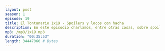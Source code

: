 ```yaml
---
layout: post
season: 1
episode: 19
title: El Tontunario 1x19 - Spoilers y locos con hacha
description: En este episodio charlamos, entre otras cosas, sobre spoilers y locos con hacha
mp3: /mp3/1x19.mp3
duration: "00:35:53"
length: 34447060 # Bytes
---
```


